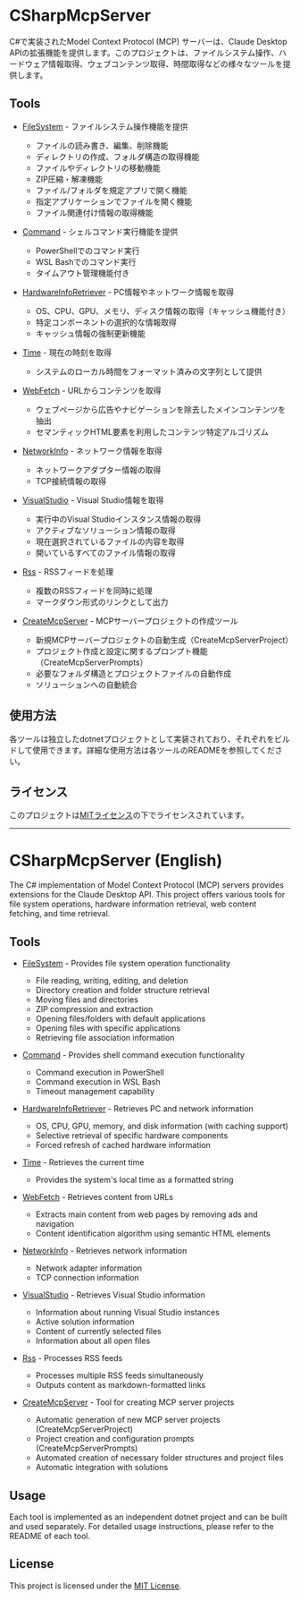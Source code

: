﻿# CSharpMcpServer

C#で実装されたModel Context Protocol (MCP) サーバーは、Claude Desktop APIの拡張機能を提供します。このプロジェクトは、ファイルシステム操作、ハードウェア情報取得、ウェブコンテンツ取得、時間取得などの様々なツールを提供します。

## Tools

- [FileSystem](FileSystem/) - ファイルシステム操作機能を提供
  - ファイルの読み書き、編集、削除機能
  - ディレクトリの作成、フォルダ構造の取得機能
  - ファイルやディレクトリの移動機能
  - ZIP圧縮・解凍機能
  - ファイル/フォルダを規定アプリで開く機能
  - 指定アプリケーションでファイルを開く機能
  - ファイル関連付け情報の取得機能

- [Command](Command/) - シェルコマンド実行機能を提供
  - PowerShellでのコマンド実行
  - WSL Bashでのコマンド実行
  - タイムアウト管理機能付き

- [HardwareInfoRetriever](HardwareInfoRetriever/) - PC情報やネットワーク情報を取得
  - OS、CPU、GPU、メモリ、ディスク情報の取得（キャッシュ機能付き）
  - 特定コンポーネントの選択的な情報取得
  - キャッシュ情報の強制更新機能

- [Time](Time/) - 現在の時刻を取得
  - システムのローカル時間をフォーマット済みの文字列として提供

- [WebFetch](WebFetch/) - URLからコンテンツを取得
  - ウェブページから広告やナビゲーションを除去したメインコンテンツを抽出
  - セマンティックHTML要素を利用したコンテンツ特定アルゴリズム

- [NetworkInfo](NetworkInfo/) - ネットワーク情報を取得
  - ネットワークアダプター情報の取得
  - TCP接続情報の取得

- [VisualStudio](VisualStudio/) - Visual Studio情報を取得
  - 実行中のVisual Studioインスタンス情報の取得
  - アクティブなソリューション情報の取得
  - 現在選択されているファイルの内容を取得
  - 開いているすべてのファイル情報の取得

- [Rss](Rss/) - RSSフィードを処理
  - 複数のRSSフィードを同時に処理
  - マークダウン形式のリンクとして出力

- [CreateMcpServer](CreateMcpServer/) - MCPサーバープロジェクトの作成ツール
  - 新規MCPサーバープロジェクトの自動生成（CreateMcpServerProject）
  - プロジェクト作成と設定に関するプロンプト機能（CreateMcpServerPrompts）
  - 必要なフォルダ構造とプロジェクトファイルの自動作成
  - ソリューションへの自動統合

## 使用方法

各ツールは独立したdotnetプロジェクトとして実装されており、それぞれをビルドして使用できます。詳細な使用方法は各ツールのREADMEを参照してください。

## ライセンス
このプロジェクトは[MITライセンス](LICENSE.txt)の下でライセンスされています。

---

# CSharpMcpServer (English)

The C# implementation of Model Context Protocol (MCP) servers provides extensions for the Claude Desktop API. This project offers various tools for file system operations, hardware information retrieval, web content fetching, and time retrieval.

## Tools

- [FileSystem](FileSystem/) - Provides file system operation functionality
  - File reading, writing, editing, and deletion
  - Directory creation and folder structure retrieval
  - Moving files and directories
  - ZIP compression and extraction
  - Opening files/folders with default applications
  - Opening files with specific applications
  - Retrieving file association information

- [Command](Command/) - Provides shell command execution functionality
  - Command execution in PowerShell
  - Command execution in WSL Bash
  - Timeout management capability

- [HardwareInfoRetriever](HardwareInfoRetriever/) - Retrieves PC and network information
  - OS, CPU, GPU, memory, and disk information (with caching support)
  - Selective retrieval of specific hardware components
  - Forced refresh of cached hardware information

- [Time](Time/) - Retrieves the current time
  - Provides the system's local time as a formatted string

- [WebFetch](WebFetch/) - Retrieves content from URLs
  - Extracts main content from web pages by removing ads and navigation
  - Content identification algorithm using semantic HTML elements

- [NetworkInfo](NetworkInfo/) - Retrieves network information
  - Network adapter information
  - TCP connection information

- [VisualStudio](VisualStudio/) - Retrieves Visual Studio information
  - Information about running Visual Studio instances
  - Active solution information
  - Content of currently selected files
  - Information about all open files

- [Rss](Rss/) - Processes RSS feeds
  - Processes multiple RSS feeds simultaneously
  - Outputs content as markdown-formatted links

- [CreateMcpServer](CreateMcpServer/) - Tool for creating MCP server projects
  - Automatic generation of new MCP server projects (CreateMcpServerProject)
  - Project creation and configuration prompts (CreateMcpServerPrompts)
  - Automated creation of necessary folder structures and project files
  - Automatic integration with solutions

## Usage

Each tool is implemented as an independent dotnet project and can be built and used separately. For detailed usage instructions, please refer to the README of each tool.

## License
This project is licensed under the [MIT License](LICENSE.txt).